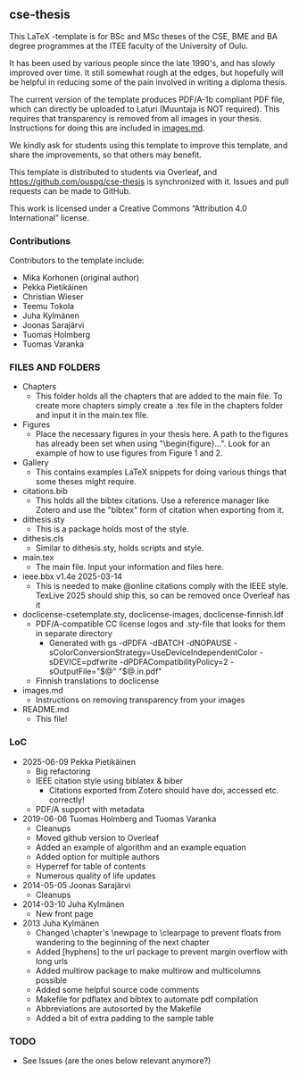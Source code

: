 ## cse-thesis

This LaTeX -template is for BSc and MSc theses of the CSE, BME and BA degree
programmes at the ITEE faculty of the University of Oulu.

It has been used by various people since the late 1990's, and has
slowly improved over time. It  still somewhat rough at the edges,
but hopefully will be helpful in reducing some of the pain involved in
writing a diploma thesis.

The current version of the template produces PDF/A-1b compliant PDF file,
which can directly be uploaded to Laturi (Muuntaja is NOT required).
This requires that transparency is removed from all images in your thesis.
Instructions for doing this are included in [images.md](images.md).

We kindly ask for students using this template to improve this template,
and share the improvements, so that others may benefit.

This template is distributed to students via Overleaf, and
https://github.com/ouspg/cse-thesis is synchronized with it. Issues
and pull requests can be made to GitHub.

This work is licensed under a Creative Commons “Attribution 4.0
International” license.

### Contributions

Contributors to the template include:

 * Mika Korhonen (original author)
 * Pekka Pietikäinen
 * Christian Wieser
 * Teemu Tokola
 * Juha Kylmänen
 * Joonas Sarajärvi
 * Tuomas Holmberg
 * Tuomas Varanka

### FILES AND FOLDERS
 * Chapters
   * This folder holds all the chapters that are added to the main file. To create more chapters simply create a .tex file in the chapters folder and input it in the main.tex file.
 * Figures
   * Place the necessary figures in your thesis here. A path to the figures has already been set when using "\begin{figure}...". Look for an example of how to use figures from Figure 1 and 2.
 * Gallery
   * This contains examples LaTeX snippets for doing various things that some theses might require. 
 * citations.bib
   * This holds all the bibtex citations. Use a reference manager like Zotero and use the "bibtex" form of citation when exporting from it. 
 * dithesis.sty
   * This is a package holds most of the style.
 * dithesis.cls
   * Similar to dithesis.sty, holds scripts and style.
 * main.tex
   * The main file. Input your information and files here.
 * ieee.bbx v1.4e 2025-03-14
   * This is needed to make @online citations comply with the IEEE style. TexLive 2025 should ship this, so can be removed once Overleaf has it
 * doclicense-csetemplate.sty, doclicense-images, doclicense-finnish.ldf
   * PDF/A-compatible CC license logos and .sty-file that looks for them in separate directory
     * Generated with gs -dPDFA -dBATCH -dNOPAUSE -sColorConversionStrategy=UseDeviceIndependentColor -sDEVICE=pdfwrite -dPDFACompatibilityPolicy=2 -sOutputFile="$@" "$@.in.pdf"
   * Finnish translations to doclicense
 * images.md
   * Instructions on removing transparency from your images
 * README.md
   * This file!

### LoC
 * 2025-06-09 Pekka Pietikäinen
   * Big refactoring
   * IEEE citation style using biblatex & biber
     * Citations exported from Zotero should have doi, accessed etc. correctly!
   * PDF/A support with metadata
 * 2019-06-06 Tuomas Holmberg and Tuomas Varanka
   * Cleanups 
   * Moved github version to Overleaf
   * Added an example of algorithm and an example equation
   * Added option for multiple authors
   * Hyperref for table of contents
   * Numerous quality of life updates
 * 2014-05-05 Joonas Sarajärvi
   * Cleanups
 * 2014-03-10 Juha Kylmänen
   * New front page 
 * 2013 Juha Kylmänen
   * Changed \chapter's \newpage to \clearpage to prevent floats from wandering to the beginning of the next chapter
   * Added [hyphens] to the url package to prevent margin overflow with long urls
   * Added multirow package to make multirow and multicolumns possible
   * Added some helpful source code comments
   * Makefile for pdflatex and bibtex to automate pdf compilation
   * Abbreviations are autosorted by the Makefile
   * Added a bit of extra padding to the sample table

### TODO   
 * See Issues (are the ones below relevant anymore?)

